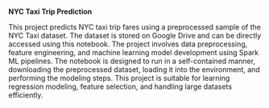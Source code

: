**NYC Taxi Trip Prediction**

This project predicts NYC taxi trip fares using a preprocessed sample of the NYC Taxi dataset. The dataset is stored on Google Drive and can be directly accessed using this notebook. The project involves data preprocessing, feature engineering, and machine learning model development using Spark ML pipelines. The notebook is designed to run in a self-contained manner, downloading the preprocessed dataset, loading it into the environment, and performing the modeling steps. This project is suitable for learning regression modeling, feature selection, and handling large datasets efficiently.

